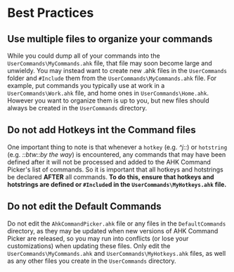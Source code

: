 # Best Practices

## Use multiple files to organize your commands

While you could dump all of your commands into the `UserCommands\MyCommands.ahk` file, that file may soon become large and unwieldy.
You may instead want to create new .ahk files in the `UserCommands` folder and `#Include` them from the `UserCommands\MyCommands.ahk` file.
For example, put commands you typically use at work in a `UserCommands\Work.ahk` file, and home ones in `UserCommands\Home.ahk`.
However you want to organize them is up to you, but new files should always be created in the `UserCommands` directory.

## Do not add Hotkeys int the Command files

One important thing to note is that whenever a `hotkey` (e.g. _^j::_) or `hotstring` (e.g. _::btw::by the way_) is encountered, any commands that may have been defined after it will not be processed and added to the AHK Command Picker's list of commands.
So it is important that all hotkeys and hotstrings be declared **AFTER** all commands.
**To do this, ensure that hotkeys and hotstrings are defined or `#Include`d in the `UserCommands\MyHotkeys.ahk` file.**

## Do not edit the Default Commands

Do not edit the `AhkCommandPicker.ahk` file or any files in the `DefaultCommands` directory, as they may be updated when new versions of AHK Command Picker are released, so you may run into conflicts (or lose your customizations) when updating these files.
Only edit the `UserCommands\MyCommands.ahk` and `UserCommands\MyHotkeys.ahk` files, as well as any other files you create in the `UserCommands` directory.
